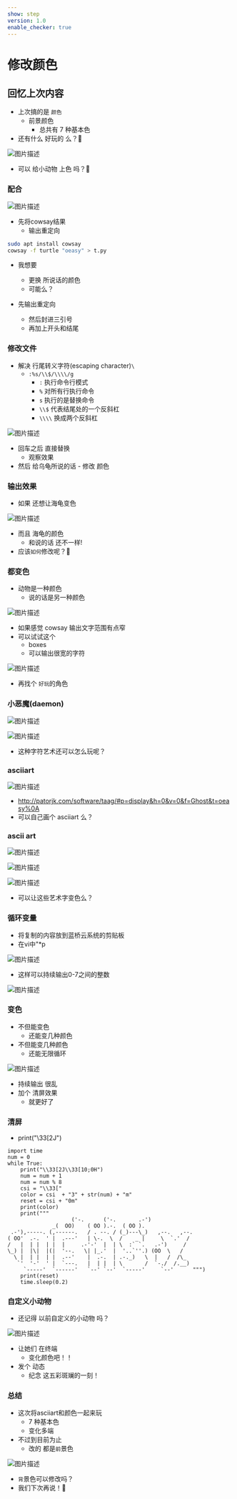 ```yaml
---
show: step
version: 1.0
enable_checker: true
---
```


# 修改颜色

## 回忆上次内容

- 上次搞的是 `颜色`
	- 前景颜色
		- 总共有 7 种基本色
- 还有什么 好玩的 么？🤔

![图片描述](https://doc.shiyanlou.com/courses/uid1190679-20210924-1632457941215)

- 可以 给小动物 上色 吗？🤔


### 配合

![图片描述](https://doc.shiyanlou.com/courses/uid1190679-20210306-1615033791688)

- 先将cowsay结果
	- 输出重定向

```bash
sudo apt install cowsay
cowsay -f turtle "oeasy" > t.py
```
- 我想要
  - 更换 所说话的颜色
  - 可能么？

- 先输出重定向
	- 然后封进三引号
	- 再加上开头和结尾

### 修改文件

- 解决 行尾转义字符(escaping character)`\`
  - `:%s/\\$/\\\\/g`
	 - `:` 执行命令行模式
	 - `%` 对所有行执行命令
	 - `s` 执行的是替换命令
	 - `\\$` 代表结尾处的一个反斜杠
	 - `\\\\` 换成两个反斜杠

![图片描述](https://doc.shiyanlou.com/courses/uid1190679-20221025-1666694438761)

- 回车之后 直接替换
	- 观察效果
- 然后 给乌龟所说的话
		- 修改 颜色

### 输出效果

- 如果 还想让海龟变色

![图片描述](https://doc.shiyanlou.com/courses/uid1190679-20220306-1646569974454)

- 而且 海龟的颜色
	- 和说的话 还不一样!
- 应该`如何`修改呢？🤔

### 都变色

- 动物是一种颜色
	- 说的话是另一种颜色

![图片描述](https://doc.shiyanlou.com/courses/uid1190679-20220421-1650545835278)

- 如果感觉 cowsay 输出文字范围有点窄
- 可以试试这个
	- boxes
	- 可以输出很宽的字符

![图片描述](https://doc.shiyanlou.com/courses/uid1190679-20230201-1675257791501)

- 再找个 `好玩`的角色

### 小恶魔(daemon)

![图片描述](https://doc.shiyanlou.com/courses/uid1190679-20220428-1651150511109)

![图片描述](https://doc.shiyanlou.com/courses/uid1190679-20220428-1651150521727)

- 这种字符艺术还可以怎么玩呢？

### asciiart

![图片描述](https://doc.shiyanlou.com/courses/uid1190679-20221025-1666695151717)

- http://patorjk.com/software/taag/#p=display&h=0&v=0&f=Ghost&t=oeasy%0A
- 可以自己画个 asciiart 么？

### ascii art

![图片描述](https://doc.shiyanlou.com/courses/uid1190679-20220421-1650546793442)

![图片描述](https://doc.shiyanlou.com/courses/uid1190679-20220421-1650546800094)

![图片描述](https://doc.shiyanlou.com/courses/uid1190679-20220421-1650546807954)

- 可以让这些艺术字变色么？

### 循环变量

- 将复制的内容放到蓝桥云系统的剪贴板
- 在vi中"*p

![图片描述](https://doc.shiyanlou.com/courses/uid1190679-20221025-1666694747765)

- 这样可以持续输出0-7之间的整数

![图片描述](https://doc.shiyanlou.com/courses/uid1190679-20221025-1666694759668)

### 变色

- 不但能变色
	- 还能变几种颜色
- 不但能变几种颜色
	- 还能无限循环

![图片描述](https://doc.shiyanlou.com/courses/uid1190679-20221025-1666695477452)

- 持续输出 很乱
- 加个 清屏效果 
	- 就更好了

### 清屏

- print("\33[2J")

```
import time
num = 0
while True:
    print("\\33[2J\\33[10;0H")
    num = num + 1
    num = num % 8
    csi = "\\33["
    color = csi  + "3" + str(num) + "m"
    reset = csi + "0m"
    print(color)
    print("""
                    ('-.      ('-.       .-')
              _(  OO)    ( OO ).-.  ( OO ).
 .-'),-----. (,------.   / . --. / (_)---\_)   ,--.   ,--.
( OO'  .-.  ' |  .---'   | \-.  \  /    _ |     \  `.'  /
/   |  | |  | |  |     .-'-'  |  | \  :` `.   .-')     /
\_) |  |\|  |(|  '--.   \| |_.'  |  '..`''.) (OO  \   /
  \ |  | |  | |  .--'    |  .-.  | .-._)   \  |   /  /\_
   `'  '-'  ' |  `---.   |  | |  | \       /  `-./  /.__)
     `-----'  `------'   `--' `--'  `-----'     `--'      """)
    print(reset)
    time.sleep(0.2)
```

### 自定义小动物

- 还记得 以前自定义的小动物 吗？

![图片描述](https://doc.shiyanlou.com/courses/uid1190679-20221011-1665497879185)

- 让她们 在终端
	- 变化颜色吧！！
- 发个 动态 
	- 纪念 这五彩斑斓的一刻！

### 总结

- 这次将asciiart和颜色一起来玩
	- 7 种基本色
	- 变化多端
- 不过到目前为止
	- 改的 都是`前`景色

![图片描述](https://doc.shiyanlou.com/courses/uid1190679-20221025-1666695650659)

- `背`景色可以修改吗？
- 我们下次再说！👋
